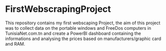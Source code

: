 # FirstWebscrapingProject
This repository contains my first webscaping Project, the aim of this project was to collect data on the portable windows and FreeDos computers in TunisiaNet.com.tn and create a PowerBI dashboard containing the informations and analysing the prices based on manufacturers/graphic card and RAM.
